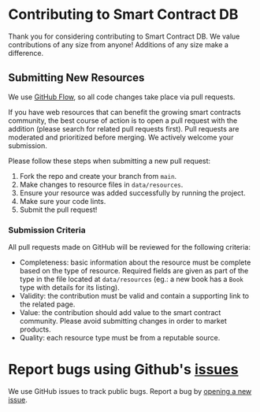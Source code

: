 # Contributing to Smart Contract DB

Thank you for considering contributing to Smart Contract DB. We value contributions of any size from anyone! Additions of any size make a difference.

## Submitting New Resources

We use [GitHub Flow](https://guides.github.com/introduction/flow/index.html), so all code changes take place via pull requests.

If you have web resources that can benefit the growing smart contracts community, the best course of action is to open a pull request with the addition (please search for related pull requests first). Pull requests are moderated and prioritized before merging. We actively welcome your submission.

Please follow these steps when submitting a new pull request:

1. Fork the repo and create your branch from `main`.
2. Make changes to resource files in `data/resources`.
3. Ensure your resource was added successfully by running the project.
4. Make sure your code lints.
5. Submit the pull request!

### Submission Criteria

All pull requests made on GitHub will be reviewed for the following criteria:

- Completeness: basic information about the resource must be complete based on the type of resource. Required fields are given as part of the type in the file located at `data/resources` (eg.: a new book has a `Book` type with details for its listing).
- Validity: the contribution must be valid and contain a supporting link to the related page.
- Value: the contribution should add value to the smart contract community. Please avoid submitting changes in order to market products.
- Quality: each resource type must be from a reputable source.

# Report bugs using Github's [issues](https://github.com/thisdot/smart-contract-db/issues)

We use GitHub issues to track public bugs. Report a bug by [opening a new issue](https://github.com/thisdot/smart-contract-db/issues/new).
